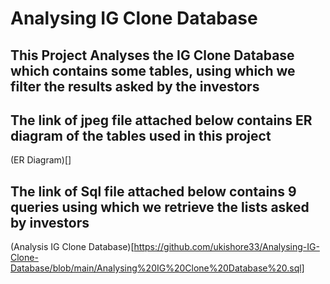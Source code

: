 # Analysing IG Clone Database

## This Project Analyses the IG Clone Database which contains some tables, using which we filter the results asked by the investors

## The link of jpeg file attached below contains ER diagram of the tables used in this project
(ER Diagram)[]

## The link of Sql file attached below contains 9 queries using which we retrieve the lists asked by investors
(Analysis IG Clone Database)[https://github.com/ukishore33/Analysing-IG-Clone-Database/blob/main/Analysing%20IG%20Clone%20Database%20.sql]
